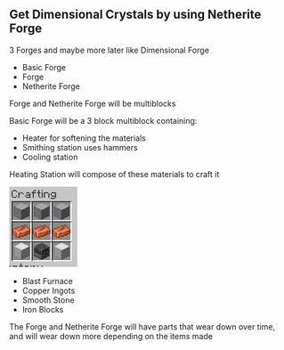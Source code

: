 ## Get Dimensional Crystals by using Netherite Forge

3 Forges and maybe more later like Dimensional Forge
* Basic Forge
* Forge
* Netherite Forge

Forge and Netherite Forge will be multiblocks

Basic Forge will be a 3 block multiblock containing:
* Heater for softening the materials
* Smithing station uses hammers
* Cooling station

Heating Station will compose of these materials to craft it

![img_2.png](img_2.png)
* Blast Furnace
* Copper Ingots
* Smooth Stone
* Iron Blocks

The Forge and Netherite Forge will have parts that wear down over time, and will wear down more depending on the items made
